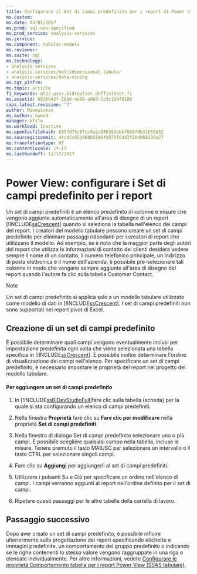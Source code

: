 ```yaml
---
title: Configurare il Set di campi predefinito per i report di Power View (SSAS tabulare) | Documenti Microsoft
ms.custom: 
ms.date: 03/01/2017
ms.prod: sql-non-specified
ms.prod_service: analysis-services
ms.service: 
ms.component: tabular-models
ms.reviewer: 
ms.suite: sql
ms.technology:
- analysis-services
- analysis-services/multidimensional-tabular
- analysis-services/data-mining
ms.tgt_pltfrm: 
ms.topic: article
f1_keywords: ql12.asvs.bidtoolset.deffieldset.f1
ms.assetid: 6836b42f-28b8-4a98-a86d-2c3c109f0189
caps.latest.revision: "7"
author: Minewiskan
ms.author: owend
manager: kfile
ms.workload: Inactive
ms.openlocfilehash: b357d75c87cc9a2a086382bbbf65079b31b59b52
ms.sourcegitcommit: 44cd5c651488b5296fb679f6d43f50d068339a27
ms.translationtype: HT
ms.contentlocale: it-IT
ms.lasthandoff: 11/17/2017
---
```

# <a name="power-view---configure-default-field-set-for-reports"></a>Power View: configurare i Set di campi predefinito per i report
  Un set di campi predefiniti è un elenco predefinito di colonne e misure che vengono aggiunte automaticamente all'area di disegno di un report [!INCLUDE[ssCrescent](../../includes/sscrescent-md.md)] quando si seleziona la tabella nell'elenco dei campi del report. I creatori del modello tabulare possono creare un set di campi predefinito per eliminare passaggi ridondanti per i creatori di report che utilizzano il modello. Ad esempio, se è noto che la maggior parte degli autori del report che utilizza le informazioni di contatto dei clienti desidera vedere sempre il nome di un contatto, il numero telefonico principale, un indirizzo di posta elettronica e il nome dell'azienda, è possibile pre-selezionare tali colonne in modo che vengano sempre aggiunte all'area di disegno del report quando l'autore fa clic sulla tabella Customer Contact.  
  
> [!NOTE]  
>  Un set di campi predefinito si applica solo a un modello tabulare utilizzato come modello di dati in [!INCLUDE[ssCrescent](../../includes/sscrescent-md.md)]. I set di campi predefiniti non sono supportati nei report pivot di Excel.  
  
## <a name="creating-a-default-field-set"></a>Creazione di un set di campi predefinito  
 È possibile determinare quali campi vengono eventualmente inclusi per impostazione predefinita ogni volta che viene selezionata una tabella specifica in [!INCLUDE[ssCrescent](../../includes/sscrescent-md.md)]. È possibile inoltre determinare l'ordine di visualizzazione dei campi nell'elenco. Per specificare un set di campi predefinito, è necessario impostare le proprietà del report nel progetto del modello tabulare.  
  
#### <a name="to-add-a-default-field-set"></a>Per aggiungere un set di campi predefinito  
  
1.  In [!INCLUDE[ssBIDevStudioFull](../../includes/ssbidevstudiofull-md.md)]fare clic sulla tabella (scheda) per la quale si sta configurando un elenco di campi predefiniti.  
  
2.  Nella finestra **Proprietà** fare clic su **Fare clic per modificare** nella proprietà **Set di campi predefiniti**.  
  
3.  Nella finestra di dialogo Set di campi predefinito selezionare uno o più campi. È possibile scegliere qualsiasi campo nella tabella, incluse le misure. Tenere premuto il tasto MAIUSC per selezionare un intervallo o il tasto CTRL per selezionare singoli campi.  
  
4.  Fare clic su **Aggiungi** per aggiungerli al set di campi predefiniti.  
  
5.  Utilizzare i pulsanti Su e Giù per specificare un ordine nell'elenco di campi. I campi verranno aggiunti al report nell'ordine definito per il set di campi.  
  
6.  Ripetere questi passaggi per le altre tabelle della cartella di lavoro.  
  
## <a name="next-step"></a>Passaggio successivo  
 Dopo aver creato un set di campi predefinito, è possibile influire ulteriormente sulla progettazione dei report specificando etichette e immagini predefinite, un comportamento del gruppo predefinito o indicando se le righe contenenti lo stesso valore vengono raggruppate in una riga o elencate individualmente. Per altre informazioni, vedere [Configurare le proprietà Comportamento tabella per i report Power View &#40;SSAS tabulare&#41;](../../analysis-services/tabular-models/power-view-configure-table-behavior-properties-for-reports.md).  
  
  
